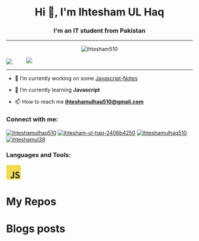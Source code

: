 
<h1 align="center">Hi 👋, I'm Ihtesham UL Haq</h1>
<h3 align="center">I'm an IT student from Pakistan</h3>

---

<p align="center"> <img src="https://komarev.com/ghpvc/?username=ihtesham510&label=Profile%20views&color=0e75b6&style=flat" alt="ihtesham510" /> </p>
<a href="https://github.com/ihtesham510/github-readme-stats">
  <img align="center" src="https://github-readme-stats.vercel.app/api?username=ihtesham510&show_icons=true&theme=github_dark&include_all_commits=true&custom_title=Stats" hight="225" width="450"/>
</a>
<a href="https://github.com/ihtesham510/github-readme-stats">
  <img align="right" src="https://streak-stats.demolab.com?user=ihtesham510&theme=github-dark-blue&hide_border=false" hight="225" width="450"/>
</a>

---


- 🔭 I’m currently working on some [Javascript-Notes](https://github.com/ihtesham510/Javascript-Notes)

- 🌱 I’m currently learning **Javascript**

- 📫 How to reach me **ihteshamulhaq510@gmail.com**



<h3 align="left">Connect with me:</h3>
<p align="left">
<a href="https://dev.to/ihteshamulhaq510" target="blank"><img align="center" src="https://raw.githubusercontent.com/rahuldkjain/github-profile-readme-generator/master/src/images/icons/Social/devto.svg" alt="ihteshamulhaq510" height="30" width="40" /></a>
<a href="https://linkedin.com/in/ihtesham-ul-haq-2406b4250" target="blank"><img align="center" src="https://raw.githubusercontent.com/rahuldkjain/github-profile-readme-generator/master/src/images/icons/Social/linked-in-alt.svg" alt="ihtesham-ul-haq-2406b4250" height="30" width="40" /></a>
<a href="https://stackoverflow.com/users/ihteshamulhaq510" target="blank"><img align="center" src="https://raw.githubusercontent.com/rahuldkjain/github-profile-readme-generator/master/src/images/icons/Social/stack-overflow.svg" alt="ihteshamulhaq510" height="30" width="40" /></a>
<a href="https://instagram.com/ihteshamul39" target="blank"><img align="center" src="https://raw.githubusercontent.com/rahuldkjain/github-profile-readme-generator/master/src/images/icons/Social/instagram.svg" alt="ihteshamul39" height="30" width="40" /></a>
</p>

<h3 align="left">Languages and Tools:</h3>
<p align="left"> <a href="https://developer.mozilla.org/en-US/docs/Web/JavaScript" target="_blank" rel="noreferrer"> <img src="https://raw.githubusercontent.com/devicons/devicon/master/icons/javascript/javascript-original.svg" alt="javascript" width="40" height="40"/> </a> </p>

# My Repos






# Blogs posts
<!-- BLOG-POST-LIST:START -->
<!-- BLOG-POST-LIST:END -->